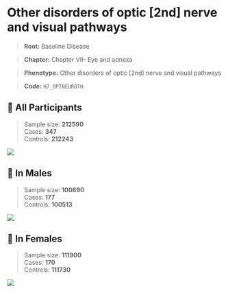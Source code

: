 # Other disorders of optic [2nd] nerve and visual pathways

> **Root:** Baseline Disease  

> **Chapter:** Chapter VII- Eye and adnexa  

> **Phenotype:** Other disorders of optic [2nd] nerve and visual pathways  

> **Code:** `H7_OPTNEUROTH`

## 🧪 All Participants  
> Sample size: **212590**  
> Cases: **347**  
> Controls: **212243**
<img src="/Disease/Figures/ALL/Incidence/H7_OPTNEUROTH.png"/>
<CsvTable src="/Disease_Data/ALL/Incidence/COX_H7_OPTNEUROTH.csv" label="🔍 View full results" />

## 👨 In Males  
> Sample size: **100690**  
> Cases: **177**  
> Controls: **100513**
<img src="/Disease/Figures/Male/Incidence/H7_OPTNEUROTH.png"/>
<CsvTable src="/Disease_Data/Male/Incidence/COX_H7_OPTNEUROTH.csv" label="🔍 View full results" />

## 👩 In Females  
> Sample size: **111900**  
> Cases: **170**  
> Controls: **111730**
<img src="/Disease/Figures/Female/Incidence/H7_OPTNEUROTH.png"/>
<CsvTable src="/Disease_Data/Female/Incidence/COX_H7_OPTNEUROTH.csv" label="🔍 View full results" />
